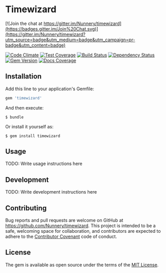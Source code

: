 # Timewizard

[![Join the chat at https://gitter.im/Nunnery/timewizard](https://badges.gitter.im/Join%20Chat.svg)](https://gitter.im/Nunnery/timewizard?utm_source=badge&utm_medium=badge&utm_campaign=pr-badge&utm_content=badge)

[![Code Climate](https://img.shields.io/codeclimate/github/Nunnery/timewizard.svg?style=flat-square)](https://codeclimate.com/github/Nunnery/timewizard)
[![Test Coverage](https://img.shields.io/codeclimate/coverage/github/Nunnery/timewizard.svg?style=flat-square)](https://codeclimate.com/github/Nunnery/timewizard/coverage)
[![Build Status](https://img.shields.io/travis/Nunnery/timewizard.svg?style=flat-square)](https://travis-ci.org/Nunnery/timewizard)
[![Dependency Status](https://img.shields.io/gemnasium/Nunnery/timewizard.svg?style=flat-square)](https://gemnasium.com/Nunnery/timewizard)
[![Gem Version](https://img.shields.io/gem/v/timewizard.svg?style=flat-square)](https://rubygems.org/gems/timewizard)
[![Docs Coverage](http://inch-ci.org/github/Nunnery/timewizard.svg?branch=master&style=flat-square)](http://inch-ci.org/github/Nunnery/timewizard)

## Installation

Add this line to your application's Gemfile:

```ruby
gem 'timewizard'
```

And then execute:

    $ bundle

Or install it yourself as:

    $ gem install timewizard

## Usage

TODO: Write usage instructions here

## Development

TODO: Write development instructions here

## Contributing

Bug reports and pull requests are welcome on GitHub at https://github.com/Nunnery/timewizard. This project is intended to be a safe, welcoming space for collaboration, and contributors are expected to adhere to the [Contributor Covenant](contributor-covenant.org) code of conduct.


## License

The gem is available as open source under the terms of the [MIT License](http://opensource.org/licenses/MIT).


